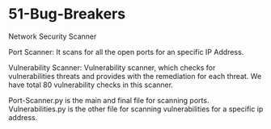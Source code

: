 # 51-Bug-Breakers
Network Security Scanner

Port Scanner:
  It scans for all the open ports for an specific IP Address.

Vulnerability Scanner:
  Vulnerability scanner, which checks for vulnerabilities threats and provides with the remediation for each threat.
  We have total 80 vulnerability checks in this scanner.

Port-Scanner.py is the main and final file for scanning ports.
Vulnerabilities.py is the other file for scanning vulnerabilities for a specific ip address.
